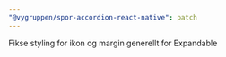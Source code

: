 ```yaml
---
"@vygruppen/spor-accordion-react-native": patch
---
```


Fikse styling for ikon og margin generellt for Expandable
